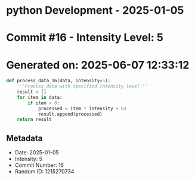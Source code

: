 ﻿# python Development - 2025-01-05
# Commit #16 - Intensity Level: 5
# Generated on: 2025-06-07 12:33:12
```python
def process_data_16(data, intensity=5):
    '''Process data with specified intensity level'''
    result = []
    for item in data:
        if item > 0:
            processed = item * intensity + 63
            result.append(processed)
    return result
```
## Metadata
- Date: 2025-01-05
- Intensity: 5
- Commit Number: 16
- Random ID: 1215270734
